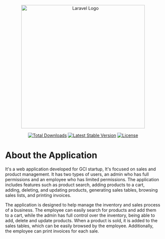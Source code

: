 <p align="center"><a href="https://laravel.com" target="_blank"><img src="https://raw.githubusercontent.com/laravel/art/master/logo-lockup/5%20SVG/2%20CMYK/1%20Full%20Color/laravel-logolockup-cmyk-red.svg" width="400" alt="Laravel Logo"></a></p>

<p align="center">
<a href="https://packagist.org/packages/laravel/framework"><img src="https://img.shields.io/packagist/dt/laravel/framework" alt="Total Downloads"></a>
<a href="https://packagist.org/packages/laravel/framework"><img src="https://img.shields.io/packagist/v/laravel/framework" alt="Latest Stable Version"></a>
<a href="https://packagist.org/packages/laravel/framework"><img src="https://img.shields.io/packagist/l/laravel/framework" alt="License"></a>
</p>
<h1>About the Application</h1>
It's a web application developed for GCI startup, It's focused on sales and product management. It has two types of users, an admin who has full permissions and an employee who has limited permissions. The application includes features such as product search, adding products to a cart, adding, deleting, and updating products, generating sales tables, browsing sales lists, and printing invoices.</br>

The application is designed to help manage the inventory and sales process of a business. The employee can easily search for products and add them to a cart, while the admin has full control over the inventory, being able to add, delete and update products. When a product is sold, it is added to the sales tables, which can be easily browsed by the employee. Additionally, the employee can print invoices for each sale.
